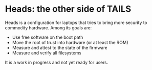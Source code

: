 Heads: the other side of TAILS
===

Heads is a configuration for laptops that tries to bring more security
to commodity hardware.  Among its goals are:

* Use free software on the boot path
* Move the root of trust into hardware (or at least the ROM)
* Measure and attest to the state of the firmware
* Measure and verify all filesystems

It is a work in progress and not yet ready for users.
